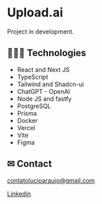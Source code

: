 # Upload.ai
Project in development.



## 👩🏾‍💻 Technologies

- React and Next JS
- TypeScript
- Tailwind and Shadcn-ui
- ChatGPT - OpenAI
- Node JS and fastfy
- PostgreSQL
- Prisma
- Docker
- Vercel
- Vite
- Figma


## ✉ Contact

contatolucioaraujo@gmail.com

[Linkedin](https://www.linkedin.com/in/lucioaraujo30/)